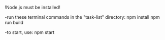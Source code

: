 !Node.js must be installed!


-run these terminal commands in the "task-list" directory:
npm install
npm run build


-to start, use:
npm start
